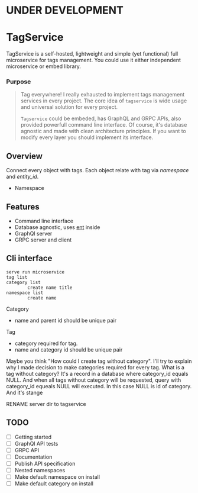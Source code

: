 # UNDER DEVELOPMENT

# TagService
TagService is a self-hosted, lightweight and simple (yet functional) full microservice for tags management.
You could use it either independent microservice or embed library.

### Purpose
> Tag everywhere! I really exhausted to implement tags management services in every project. The core idea of `tagservice`
is wide usage and universal solution for every project.
> 
> `Tagservice` could be embeded, has GraphQL and GRPC APIs, also provided powerfull command line interface. 
Of course, it's database agnostic and made with clean architecture principles. 
If you want to modify every layer you should implement its interface.


## Overview
Connect every object with tags. Each object relate with tag via _namespace_ and _entity_id_.
- Namespace 

## Features
- Command line interface
- Database agnostic, uses [ent](https://entgo.io/) inside
- GraphQl server
- GRPC server and client

## Cli interface
```
serve run microservice
tag list
category list
        create name title
namespace list
        create name
```

Category 
 - name and parent id should be unique pair

Tag
 - category required for tag. 
 - name and category id should be unique pair

Maybe you think "How could I create tag without category". 
I'll try to explain why I made decision to make categories required for every tag.
What is a tag without category? It's a record in a database where category_id equals NULL.
And when all tags without category will be requested, query with category_id equeals NULL will executed. In this case NULL is id of category. And it's stange

RENAME server dir to tagservice

## TODO
- [ ] Getting started
- [ ] GraphQl API tests
- [ ] GRPC API
- [ ] Documentation
- [ ] Publish API specification
- [ ] Nested namespaces
- [ ] Make default namespace on install
- [ ] Make default category on install

